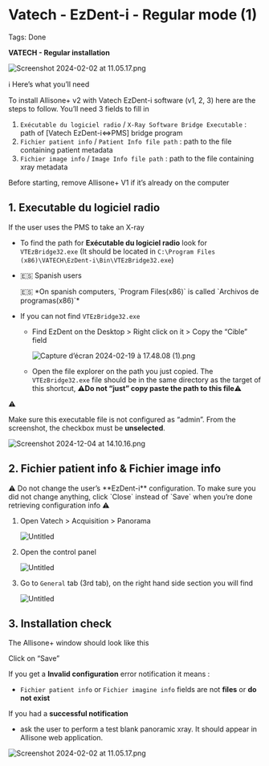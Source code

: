 # Vatech - EzDent-i - Regular mode (1)

Tags: Done

**VATECH - Regular installation** 

![Screenshot 2024-02-02 at 11.05.17.png](Screenshot_2024-02-02_at_11.05.17.png)

<aside>
ℹ️ Here’s what you’ll need

To install Allisone+ v2 with Vatech EzDent-i software (v1, 2, 3) here are the steps to follow. You’ll need 3 fields to fill in 

1. `Exécutable du logiciel radio` / `X-Ray Software Bridge Executable` : path of [Vatech EzDent-i<=>PMS] bridge program
2. `Fichier patient info` / `Patient Info file path` : path to the file containing patient metadata
3. `Fichier image info` / `Image Info file path` : path to the file containing xray metadata
</aside>

Before starting, remove Allisone+ V1 if it’s already on the computer 

## 1. Executable du logiciel radio

If the user uses the PMS to take an X-ray

- To find the path for **Exécutable du logiciel radio** look for `VTEzBridge32.exe` (It should be located in `C:\Program Files (x86)\VATECH\EzDent-i\Bin\VTEzBridge32.exe`)
- 🇪🇸 Spanish users
    
    <aside>
    🇪🇸 *On spanish computers, `Program Files(x86)` is called `Archivos de programas(x86)`*
    
    </aside>
    
- If you can not find `VTEzBridge32.exe`
    - Find EzDent on the Desktop > Right click on it > Copy the “Cible” field
        
        ![Capture d’écran 2024-02-19 à 17.48.08 (1).png](Capture_decran_2024-02-19_a_17.48.08_(1).png)
        
    - Open the file explorer on the path you just copied. The `VTEzBridge32.exe` file should be in the same directory as the target of this shortcut, ⚠️**Do not “just” copy paste the path to this file**⚠️

<aside>
⚠️

Make sure this executable file is not configured as “admin”. From the screenshot, the checkbox must be **unselected**.

![Screenshot 2024-12-04 at 14.10.16.png](Screenshot_2024-12-04_at_14.10.16.png)

</aside>

## 2. Fichier patient info & Fichier image info

<aside>
⚠️ Do not change the user’s **EzDent-i** configuration. To make sure you did not change anything, click `Close` instead of `Save` when you’re done retrieving configuration info ⚠️

</aside>

1. Open Vatech > Acquisition > Panorama 
    
    ![Untitled](Untitled%2015.png)
    
2. Open the control panel
    
    ![Untitled](Untitled%2016.png)
    
3. Go to `General` tab (3rd tab), on the right hand side section you will find 
    
    ![Untitled](Untitled%2017.png)
    

## 3. Installation check

The Allisone+ window should look like this 

Click on “Save”

If you get a **Invalid configuration** error notification it means :

- `Fichier patient info` or `Fichier imagine info` fields are not **files** or **do not exist**

If you had a **successful notification** 

- ask the user to perform a test blank panoramic xray. It should appear in Allisone web application.

![Screenshot 2024-02-02 at 11.05.17.png](Screenshot_2024-02-02_at_11.05.17.png)